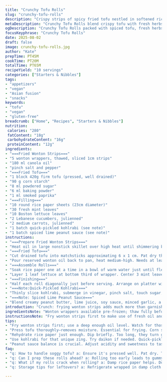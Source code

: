 ```yaml
---
title: "Crunchy Tofu Rolls"
slug: "crunchy-tofu-rolls"
description: "Crispy strips of spicy fried tofu nestled in softened rice paper with refreshing herbs and crunchy julienned vegetables. Wrapped in tender Boston lettuce leaves, paired with quick-pickled kohlrabi replacing traditional radish for extra zing. Wontons fried golden for texture contrasts. Spiced peanut sauce with lime twist adds brightness. Vegan, gluten adaptable, nut modification possible. Technique-driven steps prioritize texture balance and timing cues over clocks. Prep and assembly calls for controlling moisture in tofu and rice paper handling finesse. A mid-range oil temperature crucial for crunch without greasiness."
metaDescription: "Crunchy Tofu Rolls blend crispy tofu with fresh herbs and veggies, wrapped in rice paper. Pair with zesty peanut sauce for a delightful bite."
ogDescription: "Crunchy Tofu Rolls packed with spiced tofu, fresh herbs, and quick-pickled kohlrabi in rice paper. Dip in tangy peanut sauce. Enjoy layers of texture."
focusKeyphrase: "Crunchy Tofu Rolls"
date: 2025-08-02
draft: false
image: crunchy-tofu-rolls.jpg
author: "Kate"
prepTime: PT45M
cookTime: PT20M
totalTime: PT65M
recipeYield: "10 servings"
categories: ["Starters & Nibbles"]
tags:
- "appetizers"
- "vegan"
- "Asian fusion"
- "snacks"
keywords:
- "tofu"
- "vegan"
- "gluten-free"
breadcrumb: ["Home", "Recipes", "Starters & Nibbles"]
nutrition: 
 calories: "280"
 fatContent: "18g"
 carbohydrateContent: "16g"
 proteinContent: "12g"
ingredients:
- "===Fried Wonton Strips==="
- "5 wonton wrappers, thawed, sliced 1cm strips"
- "180 ml canola oil"
- "pinch salt and pepper"
- "===Fried Tofu==="
- "1 block 420g firm tofu (pressed, well drained)"
- "90 g corn starch"
- "8 ml powdered sugar"
- "6 ml baking powder"
- "1 ml smoked paprika"
- "===Filling==="
- "10 round rice paper sheets (23cm diameter)"
- "30 fresh mint leaves"
- "10 Boston lettuce leaves"
- "2 Lebanese cucumbers, julienned"
- "2 medium carrots, julienned"
- "1 batch quick-pickled kohlrabi (see note)"
- "1 batch spiced lime peanut sauce (see note)"
instructions:
- "===Prepare Fried Wonton Strips==="
- "Heat oil in large nonstick skillet over high heat until shimmering but not smoking. Fry wonton strips in batches. They must sizzle audibly; 2-3 minutes stirring half-way until deeply golden and blistered. Drain carefully on paper towels. Salt lightly. Set aside. Saves as crunchy contrast; don’t overcrowd pan or strip sogginess ensues."
- "===Fried Tofu==="
- "Cut drained tofu into matchsticks approximating 6 x 1 cm. Pat dry thoroughly between paper towels. Moisture ruins crust. Mix corn starch, powdered sugar, baking powder, and paprika in bowl; toss tofu sticks until thoroughly coated. Shake off excess – heavy coating clogs oil and tastes doughy."
- "Pour reserved wonton oil back to pan, heat medium-high. Needs at least 1 cm depth. Fry half tofu at a time. Do not crowd. About 5–7 mins total, turn regularly to bronze all sides. Listen. Soft crackling means correct heat. Remove with slotted spoon to paper towels. Golden with crisp exterior but soft center. Repeat."
- "===Assemble Rolls==="
- "Soak rice paper one at a time in a bowl of warm water just until flexible, about 10 seconds. Do not oversoak; becomes gummy and tears. Lay flat on board."
- "Layer 1 leaf lettuce at bottom third of wrapper. Center 3 mint leaves, 2 tofu sticks, and 3 fried wonton strips horizontally. Add small piles cucumber, carrot, and pickled kohlrabi. Roll tightly like burrito, folding ends in to encase filling. Place seam side down on damp towel. Do not stack; cover with moist cloth to keep pliable. Rolls best eaten fresh within hours—paper turns gummy in fridge."
- "===Finishing==="
- "Half each roll diagonally just before serving. Arrange on platter with dipping sauce. Rich, tart peanut sauce balances crunch and herbaceous coolness."
- "===Note:Quick-Pickled Kohlrabi==="
- "Thinly slice kohlrabi, submerge in vinegar, pinch salt, touch sugar, small chili slivers if you like. Marinate min 30 minutes, longer for punchier. Can swap with daikon or radish."
- "===Note: Spiced Lime Peanut Sauce==="
- "Blend creamy peanut butter, lime juice, soy sauce, minced garlic, a dash of maple syrup, water to thin, and cayenne or chili flakes for heat. Adjust balance individually. Keeps well chilled."
introduction: "Crunch: frying wonton strips adds much more than garnish; that sizzle and golden flakes anchoring mouthfeel. Tofu texture is everything—pressed, dried, then dusted in starch plus baking powder helps achieve blistery crust while keeping interior tender. Quick-pickling replaces traditional carrot or cucumber acid note with sharper kohlrabi brightness, adding crunch and color. Rice papers rehydrated just enough to bend without tearing—too long and they lose structure; too short they crack when rolling. Serving fresh is non-negotiable; these rolls weep moisture fast and become limp. Peanut sauce twists with lime and heat, brightening whole dish. Efficient mise-en-place ensures timing sync. Salty, sweet, tangy, herbaceous, textural interplay at every bite. Don’t under-season components; subtle layers matter. Technique beats time. Listen for oil crackles, watch for those translucent oil bubbles around tofu edges as sign of proper frying, smell deep fried starch notes, check wonton crispness visually and by snap."
ingredientsNote: "Wonton wrappers available pre-frozen; thaw fully before slicing or they'll tear. Can substitute tapioca starch if corn starch unavailable; expect slightly different texture in tofu crust. Reducing oil quantity is tempting—maintain full depth for frying or coating suffers. For oil reuse, strain well and store. Herbs—mint preferred for cool freshness but sub cilantro if unavailable. Lettuce Boston type chosen for tender pliability; iceberg too crisp, leaf lettuce too fragile. Kohlrabi quick-pickle replaces radish or daikon, providing sharper crunch but balance sweetness in pickling liquid carefully. Peanut sauce can swap peanut butter for almond or sunflower seed butter for nut-free option, adjust seasoning accordingly. Pat tofu thoroughly dry—wet tofu fries greasy and soggy. Sugar powder in coating plays role in color and caramelization—don’t skip."
instructionsNote: "Fry wonton strips first to make use of fresh oil and avoid using additional fats multiple times. Listen for steady crackling sound under high heat as indicator. Toss gently to avoid breaking fragile strips. For tofu, temperature precision crucial—too hot burns starch outer shell inside raw; too cold absorbs oil and becomes limp. Work in batches, don’t crowd pan. Flip carefully with slotted spoon; flipping too often prevents crust formation and risks falling apart. Rice paper rehydration: where most fail—dip firmly but brief; patience essential, they stiffen when cold but soften quickly. Roll tight but gentle to avoid tearing. Cover assembled rolls with damp cloth prevents drying but no stacking or they stick and lose shape. Assemble just before serving to keep crispness and illusion of freshness. Peanut sauce: add liquid sparingly—thickness influences dipping experience. Stir well and taste-test, balancing acidity and sweetness. Slight heat marries best with crunchy tofu and fresh herbs. Visual cues—deep golden crust, transparent oil bubbles, and matte surface over shiny oil signal correct frying completion. Letting tofu rest on paper towels prevents soggy bottoms. Knife skills for julienne matter; uniformity helps packing rolls tidy. Use clumsy folds will lead to ruptures and leaking fillings."
tips:
- "Fry wonton strips first; use a deep enough oil level. Watch for those golden edges. Drain well on paper towels. That crunch adds contrast. Never overcrowd."
- "Press tofu thoroughly—removes moisture. Essential for frying. Corn starch coating helps crisp outside. Listen for the crackling sound—sign of heat right."
- "Rehydrate rice paper just enough. Dip briefly. Too long, they turn gummy. Lay flat; avoid stacking. Cover with damp cloth as you work—keeps pliable."
- "Use kohlrabi for that unique zing. Try daikon if needed. Quick-pickle it; salt, sugar, vinegar. Let it sit. Marinate longer for more punch in flavor."
- "Peanut sauce balance is crucial. Adjust acidity and sweetness to taste. Use creamy nut butter, or swap for seed butter. Mix till silky—thinning if required."
faq:
- "q: How to handle soggy tofu? a: Ensure it's pressed well. Pat dry. Too much moisture ruins frying. Starch needs to cling. Make sure coating's light."
- "q: Can I prep these rolls ahead? a: Rolling too early leads to gummy wrappers. Best made fresh. Assemble close to serving time. Keep covered with damp cloth."
- "q: What if my rolls crack when rolling? a: Damp rice paper helps. Don't oversoak. Roll tightly but gently; it’s about tension. If still cracks, try shorter dip."
- "q: Storage tips for leftovers? a: Refrigerate wrapped in damp cloth. But they get limp fast. Best eaten same day. Can store sauce separate for freshness."

---
```

